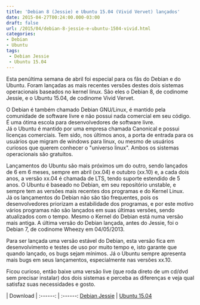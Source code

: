 ```yaml
---
title: 'Debian 8 (Jessie) e Ubuntu 15.04 (Vivid Vervet) lançados'
date: 2015-04-27T00:24:00.000-03:00
draft: false
url: /2015/04/debian-8-jessie-e-ubuntu-1504-vivid.html
categories:
- Debian
- Ubuntu
tags:
 - Debian Jessie
 - Ubuntu 15.04
--- 
```

Esta penúltima semana de abril foi especial para os fãs do Debian e do Ubuntu. Foram lançadas as mais recentes versões destes dois sistemas operacionais baseados no kernel linux. São eles o Debian 8, de codinome Jessie, e o Ubuntu 15.04, de codinome Vivid Vervet.  
 
<!--more-->

O Debian é também chamado Debian GNU/Linux, é mantido pela comunidade de software livre e não possui nada comercial em seu código. É uma ótima escola para desenvolvedores de software livre.  
Já o Ubuntu é mantido por uma empresa chamada Canonical e possui licenças comerciais. Tem sido, nos últimos anos, a porta de entrada para os usuários que migram de windows para linux, ou mesmo de usuários curiosos que querem conhecer o "universo linux". Ambos os sistemas operacionais são gratuitos.

Lançamentos do Ubuntu são mais próximos um do outro, sendo lançados de 6 em 6 meses, sempre em abril (xx.04) e outubro (xx.10) e, a cada dois anos, a versão xx.04 é chamada de LTS, tendo suporte estendido de 5 anos. O Ubuntu é baseado no Debian, em seu repositório unstable, e sempre tem as versões mais recentes dos programas e do Kernel Linux.  
Já os lançamentos do Debian não são tão frequentes, pois os desenvolvedores priorizam a estabilidade dos programas, e por este motivo vários programas não são lançados em suas últimas versões, sendo atualizados com o tempo. Mesmo o Kernel do Debian está numa versão mais antiga. A última versão do Debian lançada, antes do Jessie, foi o Debian 7, de codinome Wheezy em 04/05/2013.

Para ser lançada uma versão estável do Debian, esta versão fica em desenvolvimento e testes de uso por muito tempo e, isto garante que quando lançado, os bugs sejam mínimos. Já o Ubuntu sempre apresenta mais bugs em seus lançamentos, especialmente nas versões xx.10.

Ficou curioso, então baixe uma versão live (que roda direto de um cd/dvd sem precisar instalar) dos dois sistemas e perceba as diferenças e veja qual satisfaz suas necessidades e gosto.

| Download |
:------: | :------:
[ Debian Jessie](https://www.debian.org/CD/live/) | [ Ubuntu 15.04](http://www.ubuntu.com/download/desktop/)  
